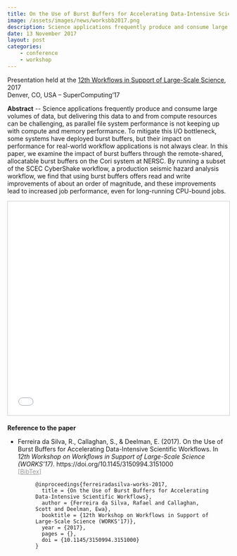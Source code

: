 ```yaml
---
title: On the Use of Burst Buffers for Accelerating Data-Intensive Scientific Workflows
image: /assets/images/news/worksbb2017.png
description: Science applications frequently produce and consume large volumes of data, but delivering this data to and from compute resources can be challenging, as parallel file system performance is not keeping up with compute and memory performance. To mitigate this I/O bottleneck, some systems have deployed burst buffers, but their impact on performance for real-world workflow applications is not always clear. In this paper, we examine the impact of burst buffers through the remote-shared, allocatable burst buffers on the Cori system at NERSC. By running a subset of the SCEC CyberShake workflow, a production seismic hazard analysis workflow, we find that using burst buffers offers read and write improvements of about an order of magnitude, and these improvements lead to increased job performance, even for long-running CPU-bound jobs.
date: 13 November 2017
layout: post
categories:
    - conference
    - workshop
---
```


Presentation held at the [12th Workflows in Support of Large-Scale Science](http://works.cs.cardiff.ac.uk/), 2017<br />
Denver, CO, USA – SuperComputing’17

**Abstract** --   Science applications frequently produce and consume large volumes of data, but delivering this data to and from compute resources can be challenging, as parallel file system performance is not keeping up with compute and memory performance. To mitigate this I/O bottleneck, some systems have deployed burst buffers, but their impact on performance for real-world workflow applications is not always clear. In this paper, we examine the impact of burst buffers through the remote-shared, allocatable burst buffers on the Cori system at NERSC. By running a subset of the SCEC CyberShake workflow, a production seismic hazard analysis workflow, we find that using burst buffers offers read and write improvements of about an order of magnitude, and these improvements lead to increased job performance, even for long-running CPU-bound jobs. 

<iframe src="//www.slideshare.net/slideshow/embed_code/key/pmcKkwHPCKL9UL" width="595" height="485" frameborder="0" marginwidth="0" marginheight="0" scrolling="no" style="border:1px solid #CCC; border-width:1px; margin-bottom:5px; max-width: 100%;" allowfullscreen> </iframe>

**Reference to the paper**

<ul>
<li><a href="http://dx.doi.org/10.1145/3150994.3151000" target="_blank" alt="DOI"> <i
                                        class="ai ai-doi"></i> </a> <a
                                        href="/files/publications/ferreiradasilva-works-2017.pdf" target="_blank"
                                        alt="PDF"> <i class="far fa-file-pdf"></i> </a> <span
                                        id="ferreiradasilva-works-2017">Ferreira da Silva, R., Callaghan, S., &amp; Deelman, E. (2017). On the Use of Burst Buffers for Accelerating Data-Intensive Scientific Workflows. In <i>12th Workshop on Workflows in Support of Large-Scale Science (WORKS’17)</i>. https://doi.org/10.1145/3150994.3151000</span>
                                    <br/> <a data-toggle="collapse" href="#bib-ferreiradasilva-works-2017" role="button"
                                             aria-expanded="false" aria-controls="bib-ferreiradasilva-works-2017"
                                             style="color: #999"> [BibTex] </a>
                                    <div class="collapse" id="bib-ferreiradasilva-works-2017">
                                        <figure class="highlight"><pre><code class="language-plain" data-lang="plain">@inproceedings{ferreiradasilva-works-2017,
  title = {On the Use of Burst Buffers for Accelerating Data-Intensive Scientific Workflows},
  author = {Ferreira da Silva, Rafael and Callaghan, Scott and Deelman, Ewa},
  booktitle = {12th Workshop on Workflows in Support of Large-Scale Science (WORKS'17)},
  year = {2017},
  pages = {},
  doi = {10.1145/3150994.3151000}
}</code></pre>
                                        </figure>
                                    </div>
                                </li>
</ul>
